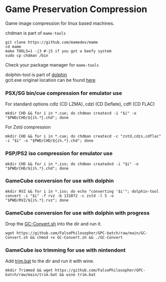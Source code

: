# Game Preservation Compression
Game image compression for linux based machines.

chdman is part of `mame-tools`
```
git clone https://github.com/mamedev/mame
cd mame
make TOOLS=1 -j3 #-j5 if you got a beefy system
sudo cp chdman /bin
```
Check your package manager for `mame-tools`  

dolphin-tool is part of [dolphin](https://github.com/dolphin-emu/dolphin)  
gcit.exe original location can be found [here](https://wiibackupmanager.co.uk/index.php?file=gcit_Win32_Build7)

### PSX/SG bin/cue compression for emulator use
For standard options cdlz (CD LZMA), cdzl (CD Deflate), cdfl (CD FLAC)
```
mkdir CHD && for i in *.cue; do chdman createcd -i "$i" -o "$PWD/CHD/${i%.*}.chd"; done
```
For Zstd compression  
```
mkdir CHD && for i in *.cue; do chdman createcd -c "zstd,cdzs,cdflac" -i "$i" -o "$PWD/CHD/${i%.*}.chd"; done
```
### PSP/PS2 iso compression for emulator use
```
mkdir CHD && for i in *.iso; do chdman createdvd -i "$i" -o "$PWD/CHD/${i%.*}.chd"; done
```
### GameCube conversion for use with dolphin
```
mkdir RVZ && for i in *.iso; do echo "converting '$i'"; dolphin-tool convert -i "$i" -f rvz -b 131072 -c zstd -l 5 -o "$PWD/RVZ/${i%.*}.rvz"; done
```
### GameCube conversion for use with dolphin with progress
Drop the [GC-Convert.sh](https://github.com/FalsePhilosopher/GPC-batch/raw/main/GC-Convert.sh) into the dir and run it.
```
wget https://github.com/FalsePhilosopher/GPC-batch/raw/main/GC-Convert.sh && chmod +x GC-Convert.sh && ./GC-Convert
```
### GameCube iso trimming for use with nintendont  
Add [trim.bat](https://github.com/FalsePhilosopher/GPC-batch/raw/main/trim.bat) to the dir and run it with wine.
```
mkdir Trimmed && wget https://github.com/FalsePhilosopher/GPC-batch/raw/main/trim.bat && wine trim.bat
```

